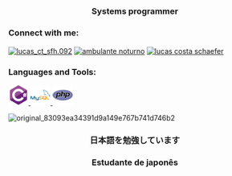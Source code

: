 <h3 align="center"> Systems programmer </h3>




<h3 align="left">Connect with me:</h3>
<p align="left">
<a href="https://instagram.com/lucas_ct_sfh.092" target="blank"><img align="center" src="https://raw.githubusercontent.com/rahuldkjain/github-profile-readme-generator/master/src/images/icons/Social/instagram.svg" alt="lucas_ct_sfh.092" height="30" width="40" /></a>
<a href="https://www.youtube.com/@Ambulantenoturno" target="blank"><img align="center" src="https://raw.githubusercontent.com/rahuldkjain/github-profile-readme-generator/master/src/images/icons/Social/youtube.svg" alt="ambulante noturno" height="30" width="40" /></a>
  <a href="https://linkedin.com/in/lucas costa schaefer" target="blank"><img align="center" src="https://raw.githubusercontent.com/rahuldkjain/github-profile-readme-generator/master/src/images/icons/Social/linked-in-alt.svg" alt="lucas costa schaefer" height="30" width="40" /></a>
</p>

<h3 align="left">Languages and Tools:</h3>
<p align="left"> <a href="https://www.w3schools.com/cs/" target="_blank" rel="noreferrer"> <img src="https://raw.githubusercontent.com/devicons/devicon/master/icons/csharp/csharp-original.svg" alt="csharp" width="40" height="40"/> </a> <a href="https://www.mysql.com/" target="_blank" rel="noreferrer"> <img src="https://raw.githubusercontent.com/devicons/devicon/master/icons/mysql/mysql-original-wordmark.svg" alt="mysql" width="40" height="40"/> </a> <a href="https://www.php.net" target="_blank" rel="noreferrer"> <img src="https://raw.githubusercontent.com/devicons/devicon/master/icons/php/php-original.svg" alt="php" width="40" height="40"/> </a> <a></a>

![original_83093ea34391d9a149e767b741d746b2](https://github.com/user-attachments/assets/2ac09b6d-964c-4d17-bf7a-f28fe61ddd43)

<h3 align="center"> 日本語を勉強しています </h3>
<h3 align="center"> Estudante de japonês </h3>

